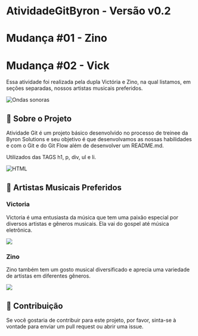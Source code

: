 # AtividadeGitByron - Versão v0.2

# Mudança #01 - Zino
# Mudança #02 - Vick

Essa atividade foi realizada pela dupla Victória e Zino, na qual listamos, em seções separadas, nossos artistas musicais preferidos. 

<img src="https://www.farcompr.org/wp-content/uploads/2019/12/musicas-mais-curtas-1280x640.jpg" alt="Ondas sonoras">

## 📖 Sobre o Projeto 
Atividade Git é um projeto básico desenvolvido no processo de treinee da Byron Solutions e seu objetivo é que desenvolvamos as nossas habilidades e com o Git e do Git Flow além de desenvolver um README.md.

Utilizados das TAGS h1, p, div, ul e li. 

<img src="https://arquivo.devmedia.com.br/marketing/img/curso-curso-de-html-basico-371.png" alt="HTML">

<br>

## 🎵 Artistas Musicais Preferidos
### Victoria 
Victoria é uma entusiasta da música que tem uma paixão especial por diversos artistas e gêneros musicais. Ela vai do gospel até música eletrônica.

<img src="https://i.postimg.cc/DzxMfYKw/Design-sem-nome-1.png">

### Zino
Zino também tem um gosto musical diversificado e aprecia uma variedade de artistas em diferentes gêneros.

<img src="https://i.postimg.cc/Nj9hnthk/Design-sem-nome.png">

<br>

## 🤗 Contribuição
Se você gostaria de contribuir para este projeto, por favor, sinta-se à vontade para enviar um pull request ou abrir uma issue.

